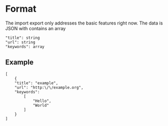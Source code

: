 # Format

The import export only addresses the basic features right now. The data is JSON with contains an array 

	"title": string
	"url": string
	"keywords": array

## Example

	[
		{
		"title": "example",
		"url": "http:\/\/example.org",
		"keywords":
			[
				"Hello",
				"World"
			]
		}
	]
